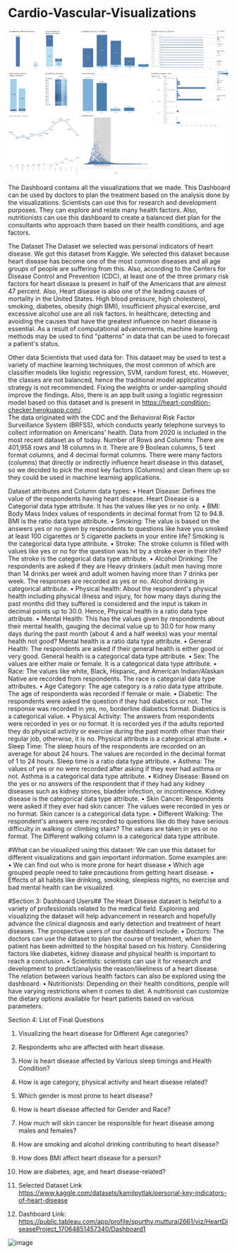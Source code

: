 # Cardio-Vascular-Visualizations

![alt text](https://github.com/spurthy99/Cardio-Vascular-Visualizations/blob/main/Images/Dashboard.png)

The Dashboard contains all the visualizations that we made. This Dashboard can be used by doctors to plan the treatment based on the analysis done by the visualizations. Scientists can use this for research and development purposes. They can explore and relate many health factors. Also, nutritionists can use this dashboard to create a balanced diet plan for the consultants who approach them based on their health conditions, and age factors.



The Dataset
The Dataset we selected was personal indicators of heart disease. We got this dataset from Kaggle. We selected this dataset because heart disease has become one of the most common diseases and all age groups of people are suffering from this. Also, according to the Centers for Disease Control and Prevention (CDC), at least one of the three primary risk factors for heart disease is present in half of the Americans that are almost 47 percent. Also, Heart disease is also one of the leading causes of mortality in the United States.
High blood pressure, high cholesterol, smoking, diabetes, obesity (high BMI), insufficient physical exercise, and excessive alcohol use are all risk factors. In healthcare, detecting and avoiding the causes that have the greatest influence on heart disease is essential. As a result of computational advancements, machine learning methods may be used to find "patterns" in data that can be used to forecast a patient's status.

Other data Scientists that used data for:
This dataset may be used to test a variety of machine learning techniques, the most common of which are classifier models like logistic regression, SVM, random forest, etc. However, the classes are not balanced, hence the traditional model application strategy is not recommended. Fixing the weights or under-sampling should improve the findings. Also, there is an app built using a logistic regression model based on this dataset and is present in https://heart-condition-checker.herokuapp.com/.  
The data originated with the CDC and the Behavioral Risk Factor Surveillance System (BRFSS), which conducts yearly telephone surveys to collect information on Americans' health. Data from 2020 is included in the most recent dataset as of today. 
Number of Rows and Columns:
There are 401,958 rows and 18 columns in it. There are 9 Boolean columns, 5 text format columns, and 4 decimal format columns. There were many factors (columns) that directly or indirectly influence heart disease in this dataset, so we decided to pick the most key factors (Columns) and clean them up so they could be used in machine learning applications. 

Dataset attributes and Column data types:
•	Heart Disease: Defines the value of the respondents having heart disease. Heart Disease is a Categorial data type attribute. It has the values like yes or no only. 
•	BMI: Body Mass Index values of respondents in decimal format from 12 to 94.8. BMI is the ratio data type attribute. 
•	Smoking: The value is based on the answers yes or no given by respondents to questions like have you smoked at least 100 cigarettes or 5 cigarette packets in your entire life? Smoking is the categorical data type attribute. 
•	Stroke: The stroke column is filled with values like yes or no for the question was hit by a stroke ever in their life? The stroke is the categorical data type attribute.
•	Alcohol Drinking: The respondents are asked if they are Heavy drinkers (adult men having more than 14 drinks per week and adult women having more than 7 drinks per week. The responses are recorded as yes or no. Alcohol drinking in categorical attribute.
•	Physical health: About the respondent's physical health including physical illness and injury, for how many days during the past months did they suffered is considered and the input is taken in decimal points up to 30.0. Hence, Physical health is a ratio data type attribute.
•	Mental Health: This has the values given by respondents about their mental health, gauging the decimal value up to 30.0 for how many days during the past month (about 4 and a half weeks) was your mental health not good? Mental health is a ratio data type attribute.
•	General Health: The respondents are asked if their general health is either good or very good. General health is a categorical data type attribute.
•	Sex: The values are either male or female. It is a categorical data type attribute.
•	Race: The values like white, Black, Hispanic, and American Indian/Alaskan Native are recorded from respondents. The race is categorial data type attributes.
•	Age Category: The age category is a ratio data type attribute. The age of respondents was recorded if female or male.
•	Diabetic: The respondents were asked the question if they had diabetics or not. The response was recorded in yes, no, borderline diabetics format. Diabetics is a categorical value. 
•	Physical Activity: The answers from respondents were recorded in yes or no format. It is recorded yes if the adults reported they do physical activity or exercise during the past month other than their regular job, otherwise, it is no. Physical attribute is a categorical attribute.
•	Sleep Time: The sleep hours of the respondents are recorded on an average for about 24 hours. The values are recorded in the decimal format of 1 to 24 hours. Sleep time is a ratio data type attribute.
•	Asthma: The values of yes or no were recorded after asking if they ever had asthma or not. Asthma is a categorical data type attribute.
•	Kidney Disease: Based on the yes or no answers of the respondent that if they had any kidney diseases such as kidney stones, bladder infection, or incontinence. Kidney disease is the categorical data type attribute.
•	Skin Cancer: Respondents were asked if they ever had skin cancer. The values were recorded in yes or no format. Skin cancer is a categorical data type.
•	Different Walking: The respondent's answers were recorded to questions like do they have serious difficulty in walking or climbing stairs? The values are taken in yes or no format. The Different walking column is a categorical data type attribute. 

#What can be visualized using this dataset:
 	We can use this dataset for different visualizations and gain important information. Some examples are: 
•	We can find out who is more prone for heart disease
•	Which age grouped people need to take precautions from getting heart disease.
•	Effects of all habits like drinking, smoking, sleepless nights, no exercise and bad mental health can be visualized.

#Section 3: Dashboard Users##
 The Heart Disease dataset is helpful to a variety of professionals related to the medical field. Exploring and visualizing the dataset will help advancement in research and hopefully advance the clinical diagnosis and early detection and treatment of heart diseases.
The prospective users of our dashboard include:
•	Doctors: The doctors can use the dataset to plan the course of treatment, when the patient has been admitted to the hospital based on his history. Considering factors like diabetes, kidney disease and physical health is important to reach a conclusion.
•	Scientists: scientists can use it for research and development to predict/analysis the reason/likeliness of a heart disease. The relation between various health factors can also be explored using the dashboard.
•	Nutritionists: Depending on their health conditions, people will have varying restrictions when it comes to diet. A nutritionist can customize the dietary options available for heart patients based on various parameters.

Section 4: List of Final Questions

1.	Visualizing the heart disease for Different Age categories?
2.	Respondents who are affected with heart disease.
3.	How is heart disease affected by Various sleep timings and Health Condition?
4.	How is age category, physical activity and heart disease related?
5.	Which gender is most prone to heart disease?
6.	 How is heart disease affected for Gender and Race?
7.	 How much will skin cancer be responsible for heart disease among males and females?
8.	 How are smoking and alcohol drinking contributing to heart disease?
9.	 How does BMI affect heart disease for a person?
10.	How are diabetes, age, and heart disease-related?

1. Selected Dataset Link 
https://www.kaggle.com/datasets/kamilpytlak/personal-key-indicators-of-heart-disease

2. Dashboard Link:
https://public.tableau.com/app/profile/spurthy.mutturaj2661/viz/HeartDiseaseProject_17064851457340/Dashboard1




















![image](https://github.com/spurthy99/Cardio-Vascular-Visualizations/assets/157940924/56434e8e-03ea-47c7-a5f9-979413c5fa1d)

